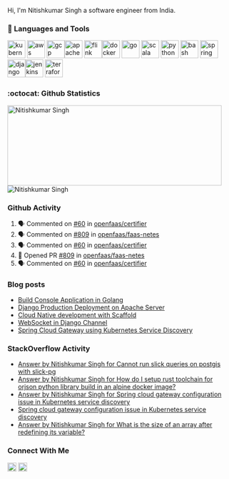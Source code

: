 
Hi, I'm Nitishkumar Singh a software engineer from India.

### 🧰 Languages and Tools
<p align="left"><img src="https://www.vectorlogo.zone/logos/kubernetes/kubernetes-icon.svg" alt="kubernetes" width="40" height="40"/> <img src="https://www.vectorlogo.zone/logos/amazon_aws/amazon_aws-ar21.svg" alt="aws" width="40" height="40"/> <img src="https://www.vectorlogo.zone/logos/google_cloud/google_cloud-icon.svg" alt="gcp" width="40" height="40"/><img src="https://www.vectorlogo.zone/logos/apache_spark/apache_spark-ar21.svg" alt="apache spark" width="40" height="40"/> <img src="https://www.vectorlogo.zone/logos/apache_flink/apache_flink-icon.svg" alt="flink" width="40" height="40"/><img src="https://www.vectorlogo.zone/logos/docker/docker-official.svg" alt="docker" width="40" height="40"/> <img src="https://www.vectorlogo.zone/logos/golang/golang-official.svg" alt="go" width="40" height="40"/> <img src="https://www.vectorlogo.zone/logos/scala-lang/scala-lang-icon.svg" alt="scala" width="40" height="40"/> <img src="https://www.vectorlogo.zone/logos/python/python-official.svg" alt="python" width="40" height="40"/> <img src="https://www.vectorlogo.zone/logos/gnu_bash/gnu_bash-icon.svg" alt="bash" width="40" height="40"/> <img src="https://www.vectorlogo.zone/logos/springio/springio-icon.svg" alt="spring" width="40" height="40"/> <img src="https://www.vectorlogo.zone/logos/djangoproject/djangoproject-ar21.svg" alt="django" width="40" height="40"/><img src="https://www.vectorlogo.zone/logos/jenkins/jenkins-icon.svg" alt="jenkins" width="40" height="40"/> <img src="https://www.vectorlogo.zone/logos/terraformio/terraformio-ar21.svg" alt="terraform" width="40" height="40"/>
</p>


### :octocat: Github Statistics
<p align="left">
<img  src="https://github-readme-stats.vercel.app/api?username=nitishkumar71&show_icons=true&theme=radical" alt="Nitishkumar Singh" width="480" height="180" />
<img src="https://github-readme-stats.vercel.app/api/top-langs/?username=nitishkumar71&exclude_repo=blog.nitishkumarsingh.xyz&layout=compact&hide=html&theme=radical&langs_count=10" alt="Nitishkumar Singh"/>
</p>

### Github Activity
<!--START_SECTION:activity-->
1. 🗣 Commented on [#60](https://github.com/openfaas/certifier/issues/60) in [openfaas/certifier](https://github.com/openfaas/certifier)
2. 🗣 Commented on [#809](https://github.com/openfaas/faas-netes/issues/809) in [openfaas/faas-netes](https://github.com/openfaas/faas-netes)
3. 🗣 Commented on [#60](https://github.com/openfaas/certifier/issues/60) in [openfaas/certifier](https://github.com/openfaas/certifier)
4. 💪 Opened PR [#809](https://github.com/openfaas/faas-netes/pull/809) in [openfaas/faas-netes](https://github.com/openfaas/faas-netes)
5. 🗣 Commented on [#60](https://github.com/openfaas/certifier/issues/60) in [openfaas/certifier](https://github.com/openfaas/certifier)
<!--END_SECTION:activity-->

### Blog posts
<!-- BLOG-POST-LIST:START -->
- [Build Console Application in Golang](https://blog.nitishkumarsingh.xyz/2020-10-03-build-console-application-in-golang/)
- [Django Production Deployment on Apache Server](https://blog.nitishkumarsingh.xyz/2020-09-02-django-production-deployment-using-apache-server-and-docker/)
- [Cloud Native development with Scaffold](https://blog.nitishkumarsingh.xyz/2020-09-08-cloud-native-development-with-scaffold/)
- [WebSocket in Django Channel](https://blog.nitishkumarsingh.xyz/2019-10-25-websocker-in-django-channel/)
- [Spring Cloud Gateway using Kubernetes Service Discovery](https://blog.nitishkumarsingh.xyz/2019-10-11-spring-cloud-gateway-using-kubernetes-service-discovery/)
<!-- BLOG-POST-LIST:END -->

### StackOverflow Activity
<!-- STACKOVERFLOW:START -->
- [Answer by Nitishkumar Singh for Cannot run slick queries on postgis with slick-pg](https://stackoverflow.com/questions/63637096/cannot-run-slick-queries-on-postgis-with-slick-pg/64260108#64260108)
- [Answer by Nitishkumar Singh for How do I setup rust toolchain for orjson python library build in an alpine docker image?](https://stackoverflow.com/questions/62207959/how-do-i-setup-rust-toolchain-for-orjson-python-library-build-in-an-alpine-docke/62400444#62400444)
- [Answer by Nitishkumar Singh for Spring cloud gateway configuration issue in Kubernetes service discovery](https://stackoverflow.com/questions/58366684/spring-cloud-gateway-configuration-issue-in-kubernetes-service-discovery/58470819#58470819)
- [Spring cloud gateway configuration issue in Kubernetes service discovery](https://stackoverflow.com/questions/58366684/spring-cloud-gateway-configuration-issue-in-kubernetes-service-discovery)
- [Answer by Nitishkumar Singh for What is the size of an array after redefining its variable?](https://stackoverflow.com/questions/58260393/what-is-the-size-of-an-array-after-redefining-its-variable/58260462#58260462)
<!-- STACKOVERFLOW:END -->

### Connect With Me
<a href="https://www.linkedin.com/in/nitishkumarsingh71/" target="blank"><img align="center" src="https://www.vectorlogo.zone/logos/linkedin/linkedin-icon.svg" alt="nitishkumar71" width="20" height="20"/></a>
<a href="https://twitter.com/Nitishkumar071" target="blank"><img align="center" src="https://www.vectorlogo.zone/logos/twitter/twitter-icon.svg" alt="nitishkumar071" width="20" height="20"/></a>
